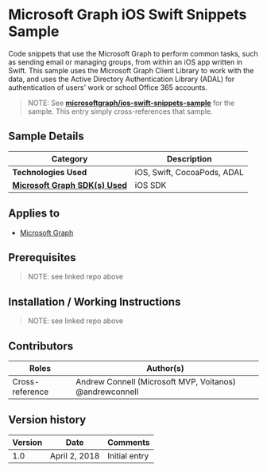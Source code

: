# Microsoft Graph iOS Swift Snippets Sample

Code snippets that use the Microsoft Graph to perform common tasks, such as sending email or managing groups, from within an iOS app written in Swift. This sample uses the Microsoft Graph Client Library to work with the data, and uses the Active Directory Authentication Library (ADAL) for authentication of users' work or school Office 365 accounts.

> NOTE: See **[microsoftgraph/ios-swift-snippets-sample](https://github.com/microsoftgraph/ios-swift-snippets-sample)** for the sample. This entry simply cross-references that sample.

## Sample Details

|               Category               |         Description         |
| ------------------------------------ | --------------------------- |
| **Technologies Used**                | iOS, Swift, CocoaPods, ADAL |
| **[Microsoft Graph SDK(s) Used][1]** | iOS SDK                     |

## Applies to

* [Microsoft Graph](https://developer.microsoft.com/en-us/graph)

## Prerequisites

> NOTE: see linked repo above

## Installation / Working Instructions

> NOTE: see linked repo above

## Contributors

|      Roles      |                        Author(s)                        |
| --------------- | ------------------------------------------------------- |
| Cross-reference | Andrew Connell (Microsoft MVP, Voitanos) @andrewconnell |

## Version history

| Version |     Date      |   Comments    |
| ------- | ------------- | ------------- |
| 1.0     | April 2, 2018 | Initial entry |

[1]: https://developer.microsoft.com/en-us/graph/code-samples-and-sdks
